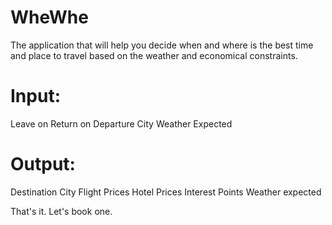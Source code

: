 # WheWhe
The application that will help you decide when and where is the best time and place to travel based on the weather and economical constraints.
# Input:
Leave on
Return on
Departure City
Weather Expected

# Output:
Destination City
Flight Prices
Hotel Prices
Interest Points
Weather expected

That's it. Let's book one.
